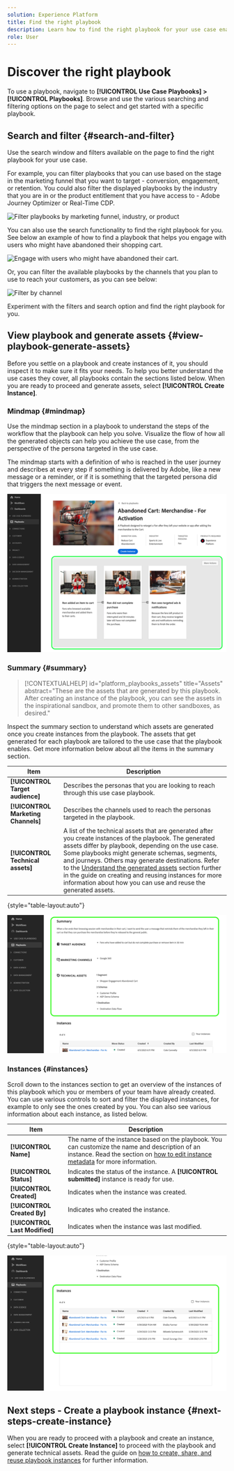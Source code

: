 ```yaml
---
solution: Experience Platform
title: Find the right playbook
description: Learn how to find the right playbook for your use case enable playbooks.
role: User
---
```

# Discover the right playbook

To use a playbook, navigate to **[!UICONTROL Use Case Playbooks] > [!UICONTROL Playbooks]**. Browse and use the various searching and filtering options on the page to select and get started with a specific playbook.

## Search and filter {#search-and-filter}

Use the search window and filters available on the page to find the right playbook for your use case. 

For example, you can filter playbooks that you can use based on the stage in the marketing funnel that you want to target - conversion, engagement, or retention. You could also filter the displayed playbooks by the industry that you are in or the product entitlement that you have access to - Adobe Journey Optimizer or Real-Time CDP. 

![Filter playbooks by marketing funnel, industry, or product](/help/use-case-playbooks/assets/playbooks/ui-guide/filter-by-funnel-industry-product.gif)

You can also use the search functionality to find the right playbook for you. See below an example of how to find a playbook that helps you engage with users who might have abandoned their shopping cart.

![Engage with users who might have abandoned their cart.](/help/use-case-playbooks/assets/playbooks/ui-guide/engage-abandoned-cart.gif)

Or, you can filter the available playbooks by the channels that you plan to use to reach your customers, as you can see below:

![Filter by channel](/help/use-case-playbooks/assets/playbooks/ui-guide/channel-select-filter.gif)

Experiment with the filters and search option and find the right playbook for you. 

## View playbook and generate assets {#view-playbook-generate-assets}

Before you settle on a playbook and create instances of it, you should inspect it to make sure it fits your needs. To help you better understand the use cases they cover, all playbooks contain the sections listed below. When you are ready to proceed and generate assets, select **[!UICONTROL Create Instance]**.

### Mindmap {#mindmap}

Use the mindmap section in a playbook to understand the steps of the workflow that the playbook can help you solve. Visualize the flow of how all the generated objects can help you achieve the use case, from the perspective of the persona targeted in the use case. 

The mindmap starts with a definition of who is reached in the user journey and describes at every step if something is delivered by Adobe, like a new message or a reminder, or if it is something that the targeted persona did that triggers the next message or event. 

![Playbook mindmap highlighted.](/help/use-case-playbooks/assets/playbooks/ui-guide/playbook-mindmap.png)

### Summary {#summary}

>[!CONTEXTUALHELP]
>id="platform_playbooks_assets"
>title="Assets"
>abstract="These are the assets that are generated by this playbook. After creating an instance of the playbook, you can see the assets in the inspirational sandbox, and promote them to other sandboxes, as desired."

Inspect the summary section to understand which assets are generated once you create instances from the playbook. The assets that get generated for each playbook are tailored to the use case that the playbook enables. Get more information below about all the items in the summary section.

| Item | Description |
---------|----------|
| **[!UICONTROL Target audience]** | Describes the personas that you are looking to reach through this use case playbook. |
| **[!UICONTROL Marketing Channels]** | Describes the channels used to reach the personas targeted in the playbook. |
| **[!UICONTROL Technical assets]** | A list of the technical assets that are generated after you create instances of the playbook. The generated assets differ by playbook, depending on the use case. Some playbooks might generate schemas, segments, and journeys. Others may generate destinations. Refer to the [Understand the generated assets](/help/use-case-playbooks/playbooks/create-share-reuse.md#understand-assets) section further in the guide on creating and reusing instances for more information about how you can use and reuse the generated assets.  |

{style="table-layout:auto"}

![Playbook summary highlighted](/help/use-case-playbooks/assets/playbooks/ui-guide/playbook-summary.png)

### Instances {#instances}

Scroll down to the instances section to get an overview of the instances of this playbook which you or members of your team have already created. You can use various controls to sort and filter the displayed instances, for example to only see the ones created by you. You can also see various information about each instance, as listed below.

|Item | Description |
|---------|----------|
| **[!UICONTROL Name]** | The name of the instance based on the playbook. You can customize the name and description of an instance. Read the section on [how to edit instance metadata](/help/use-case-playbooks/playbooks/create-share-reuse.md#edit-instance-metadata) for more information. |
| **[!UICONTROL Status]** | Indicates the status of the instance. A **[!UICONTROL submitted]** instance is ready for use. |
| **[!UICONTROL Created]** | Indicates when the instance was created. |
| **[!UICONTROL Created By]** | Indicates who created the instance. |
| **[!UICONTROL Last Modified]** | Indicates when the instance was last modified. |

{style="table-layout:auto"}

![Playbook instance highlighted.](/help/use-case-playbooks/assets/playbooks/ui-guide/playbook-instances.png)

## Next steps - Create a playbook instance {#next-steps-create-instance}

When you are ready to proceed with a playbook and create an instance, select **[!UICONTROL Create Instance]** to proceed with the playbook and generate technical assets. Read the guide on [how to create, share, and reuse playbook instances](/help/use-case-playbooks/playbooks/create-share-reuse.md) for further information.
